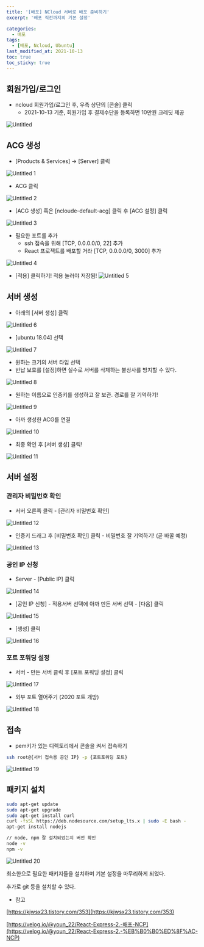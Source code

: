 ```yaml
---
title: '[배포] NCloud 서버로 배포 준비하기'
excerpt: '배포 직전까지의 기본 설정'

categories:
  - 배포
tags:
  - [배포, Ncloud, Ubuntu]
last_modified_at: 2021-10-13
toc: true  
toc_sticky: true
---
```


## 회원가입/로그인

- ncloud 회원가입/로그인 후, 우측 상단의 [콘솔] 클릭
    - 2021-10-13 기준, 회원가입 후 결제수단을 등록하면 10만원 크레딧 제공

![Untitled](https://user-images.githubusercontent.com/70019911/137104769-0572972c-e540-4deb-9289-2523ee78f982.png)

## ACG 생성

- [Products & Services] → [Server] 클릭

![Untitled 1](https://user-images.githubusercontent.com/70019911/137104735-aff4600f-9498-4550-aa88-b655a2b9a8dc.png)

- ACG 클릭

![Untitled 2](https://user-images.githubusercontent.com/70019911/137104738-8d401a34-2bc7-4446-8dfa-e43224d45469.png)

- [ACG 생성] 혹은 [ncloude-default-acg] 클릭 후 [ACG 설정] 클릭

![Untitled 3](https://user-images.githubusercontent.com/70019911/137104739-6a48e6e5-dea7-4f6c-8c6e-c2ab0588af46.png)

- 필요한 포트를 추가
    - ssh 접속을 위해 [TCP, 0.0.0.0/0, 22] 추가
    - React 프로젝트를 배포할 거라 [TCP, 0.0.0.0/0, 3000] 추가

![Untitled 4](https://user-images.githubusercontent.com/70019911/137104741-46eaae91-1576-4620-86fc-04a5cea031b0.png)

- [적용] 클릭하기! 적용 눌러야 저장됨!
![Untitled 5](https://user-images.githubusercontent.com/70019911/137104742-f1b50b60-dfb0-4953-b751-9746a20e4e38.png)

## 서버 생성

- 아래의 [서버 생성] 클릭

![Untitled 6](https://user-images.githubusercontent.com/70019911/137104745-a49f3bb7-c589-40b0-bf01-60107c37df23.png)

- [ubuntu 18.04] 선택

![Untitled 7](https://user-images.githubusercontent.com/70019911/137104746-ef4c5862-93bc-48da-97f8-e03a2409e2be.png)

- 원하는 크기의 서버 타입 선택
- 반납 보호를 [설정]하면 실수로 서버를 삭제하는 불상사를 방지할 수 있다.

![Untitled 8](https://user-images.githubusercontent.com/70019911/137104748-bc905a35-49bb-461d-bc2b-df1de0d19495.png)

- 원하는 이름으로 인증키를 생성하고 잘 보관. 경로를 잘 기억하기!

![Untitled 9](https://user-images.githubusercontent.com/70019911/137104749-d246b343-5221-4b45-8ae5-470023a3d810.png)

- 아까 생성한 ACG를 연결

![Untitled 10](https://user-images.githubusercontent.com/70019911/137104750-37209738-eb4b-400e-b692-a1728428f97d.png)

- 최종 확인 후 [서버 생성] 클릭!

![Untitled 11](https://user-images.githubusercontent.com/70019911/137104751-9b25c750-3e5d-4238-8aec-f31db8712ecc.png)

## 서버 설정

### 관리자 비밀번호 확인

- 서버 오른쪽 클릭 - [관리자 비밀번호 확인]

![Untitled 12](https://user-images.githubusercontent.com/70019911/137104752-ab78ac88-43fd-455e-a5ad-f420d0d1b7df.png)

- 인증키 드래그 후 [비밀번호 확인] 클릭 - 비밀번호 잘 기억하기! (곧 바꿀 예정)

![Untitled 13](https://user-images.githubusercontent.com/70019911/137104754-31437cb3-4233-4c85-a13d-73f1a3ba3b3c.png)

### 공인 IP 신청

- Server - [Public IP] 클릭

![Untitled 14](https://user-images.githubusercontent.com/70019911/137104755-77d5db98-6400-43b7-b71c-a479f71e7d28.png)

- [공인 IP 신청] - 적용서버 선택에 아까 만든 서버 선택 - [다음] 클릭

![Untitled 15](https://user-images.githubusercontent.com/70019911/137104756-735e4780-2679-4119-8b73-d6dc648d436d.png)

- [생성] 클릭

![Untitled 16](https://user-images.githubusercontent.com/70019911/137104757-5c1c12c9-b36b-482a-9123-1c827459ab4b.png)

### 포트 포워딩 설정

- 서버 - 만든 서버 클릭 후 [포트 포워딩 설정] 클릭

![Untitled 17](https://user-images.githubusercontent.com/70019911/137104760-d09fc67a-2754-4dc9-a212-c95bd5fb49df.png)

- 외부 포트 열어주기 (2020 포트 개방)

![Untitled 18](https://user-images.githubusercontent.com/70019911/137104763-e48ff3d3-e780-4cdb-8508-faf3f0edd514.png)

## 접속

- pem키가 있는 디렉토리에서 콘솔을 켜서 접속하기

```bash
ssh root@{서버 접속용 공인 IP} -p {포트포워딩 포트}
```

![Untitled 19](https://user-images.githubusercontent.com/70019911/137104764-2c45ea97-e1e6-48dd-9c88-e624992abd00.png)

## 패키지 설치

```bash
sudo apt-get update
sudo apt-get upgrade
sudo apt-get install curl
curl -fsSL https://deb.nodesource.com/setup_lts.x | sudo -E bash -
apt-get install nodejs

// node, npm 잘 설치되었는지 버전 확인
node -v
npm -v
```

![Untitled 20](https://user-images.githubusercontent.com/70019911/137104765-452a8782-57c7-439d-80db-8ce71a616a7b.png)

최소한으로 필요한 패키지들을 설치하며 기본 설정을 마무리하게 되었다.

추가로 git 등을 설치할 수 있다.

- 참고

[https://kjwsx23.tistory.com/353](https://kjwsx23.tistory.com/353)

[https://velog.io/@youn_22/React-Express-2.-배포-NCP](https://velog.io/@youn_22/React-Express-2.-%EB%B0%B0%ED%8F%AC-NCP)